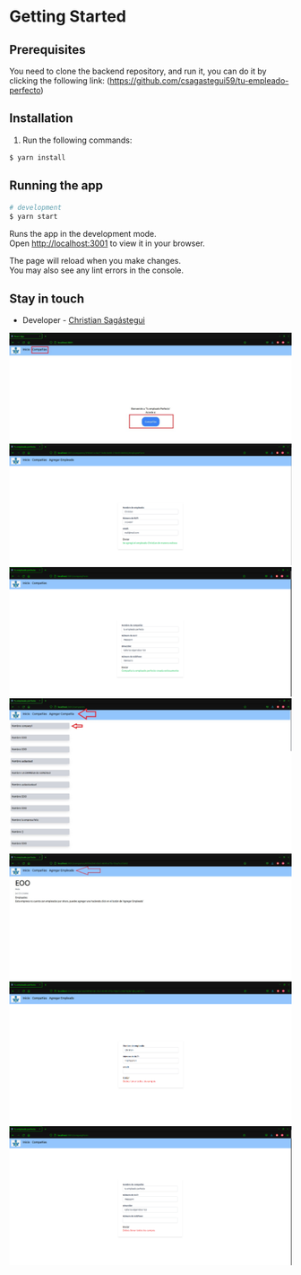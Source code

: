 # Getting Started

## Prerequisites
You need to clone the backend repository, and run it, you can do it by clicking the following link: (https://github.com/csagastegui59/tu-empleado-perfecto)

## Installation

1. Run the following commands:

```bash
$ yarn install
```
## Running the app

```bash
# development
$ yarn start
```

Runs the app in the development mode.\
Open [http://localhost:3001](http://localhost:3001) to view it in your browser.

The page will reload when you make changes.\
You may also see any lint errors in the console.

## Stay in touch

- Developer - [Christian Sagástegui](https://github.com/csagastegui59)

![](src/components/media/home.jpeg)
![](src/components/media/employee%20added.png)
![](src/components/media/company%20added.png)
![](src/components/media/companies.jpeg)
![](src/components/media/add%20employee.jpeg)
![](src/components/media/add%20employee%20error.png)
![](src/components/media/add%20company%20error.png)
